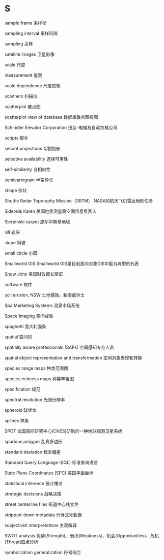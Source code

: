 # S

sample frame 采样桢

sampling interval 采样间隔

sampling 采样

satellite images 卫星影像

scale 尺度

measurement 量测

scale dependence 尺度依赖

scanners 扫描仪

scatterplot 散点图

scatterplot view of database 数据库散点图视图

Schindler Elevator Corporation 迅达-电梯及自动扶梯公司

scripts 脚本

secant projections 切割投影

selective availability 选择可用性

self-similarity 自相似性

semivariogram 半变异元

shape 形状

Shuttle Radar Toporaphy Mission（SRTM） NASA的航天飞机雷达地形任务 

Siderelis Karen 美国地质测量局空间信息负责人

Sierpinski carpet 施尔平斯基地毡

sill 岩床

slope 斜坡

small circle 小圆

Smallworld GIS Smallworld GIS是目前面向对象GIS中最为典型的代表

Snow John 美国财政部长斯诺

software 软件

soil erosion, NSW 土地侵蚀，新南威尔士

Spa Marketing Systems 温泉市场系统

Space Imaging 空间成像

spaghetti 意大利面条

spatial 空间的

spatially aware professionals (SAPs) 空间感知专业人员

spatial object representation and transformation 空间对象表现和转换

species range maps 种类范围图

species richness maps 种类丰富图

specification 规范

spectral resolution 光谱分辨率

spheroid 球状体

splines 样条

SPOT 法国空间研究中心(CNES)研制的一种地球观测卫星系统

spurious polygon 乱真多边形

standard deviation 标准偏差

Standard Query Language (SQL) 标准查询语言

State Plane Coordinates (SPC) 美国平面坐标

statistical inference 统计推论

strategic decisions 战略决策

street centerline files 街道中心线文件

stripped-down metadata 分拆式元数据

subjectivist interpretations 主观解译

SWOT analysis 优势(Strength)、弱点(Weakness)、机会(Opportunities)、危机(Threat)四点分析

symbolization generalization 符号综合